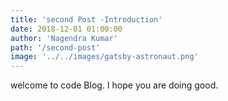 ```yaml
---
title: 'second Post -Introduction'
date: 2018-12-01 01:00:00
author: 'Nagendra Kumar'
path: '/second-post'
image: '../../images/gatsby-astronaut.png'
---
```


welcome to code Blog. I hope you are doing good.